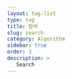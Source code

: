 ```yaml
---
layout: tag-list
type: tag
title: 탐색
slug: search
category: Algorithm
sidebar: true
order: 3
description: >
   Search
---
```

